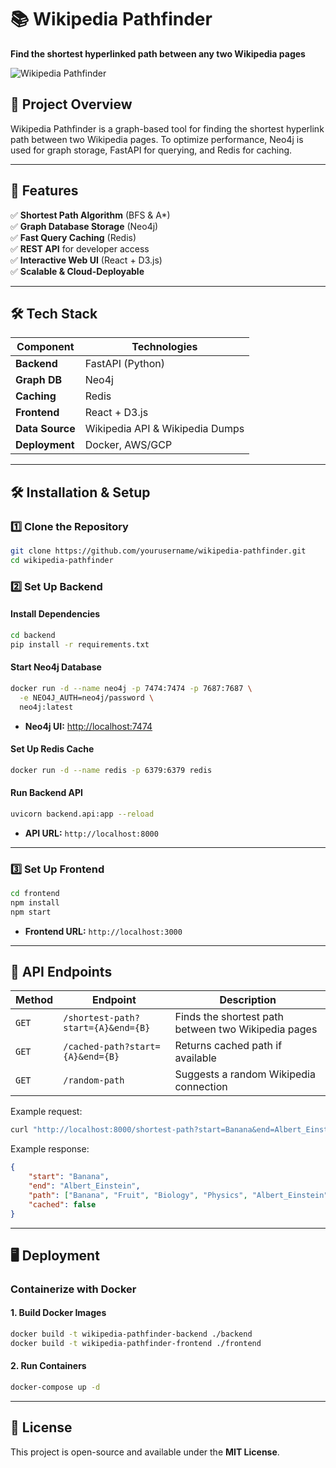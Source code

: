 # 📚 Wikipedia Pathfinder  
**Find the shortest hyperlinked path between any two Wikipedia pages**  

![Wikipedia Pathfinder](https://upload.wikimedia.org/wikipedia/commons/thumb/6/61/Wikipedia-logo-transparent.png/200px-Wikipedia-logo-transparent.png)


## 📝 Project Overview  
Wikipedia Pathfinder is a graph-based tool for finding the shortest hyperlink path between two Wikipedia pages. To optimize performance, Neo4j is used for graph storage, FastAPI for querying, and Redis for caching.  

---

## 🚀 Features  
✅ **Shortest Path Algorithm** (BFS & A*)  
✅ **Graph Database Storage** (Neo4j)  
✅ **Fast Query Caching** (Redis)  
✅ **REST API** for developer access  
✅ **Interactive Web UI** (React + D3.js)  
✅ **Scalable & Cloud-Deployable**  

---

## 🛠️ Tech Stack  
| Component      | Technologies |
|---------------|-------------|
| **Backend**   | FastAPI (Python) |
| **Graph DB**  | Neo4j |
| **Caching**   | Redis |
| **Frontend**  | React + D3.js |
| **Data Source** | Wikipedia API & Wikipedia Dumps |
| **Deployment** | Docker, AWS/GCP |

---

## 🛠️ Installation & Setup  
### 1️⃣ Clone the Repository  
```bash
git clone https://github.com/yourusername/wikipedia-pathfinder.git
cd wikipedia-pathfinder
```

### 2️⃣ Set Up Backend  
#### Install Dependencies  
```bash
cd backend
pip install -r requirements.txt
```

#### Start Neo4j Database  
```bash
docker run -d --name neo4j -p 7474:7474 -p 7687:7687 \
  -e NEO4J_AUTH=neo4j/password \
  neo4j:latest
```
- **Neo4j UI:** [http://localhost:7474](http://localhost:7474)

#### Set Up Redis Cache  
```bash
docker run -d --name redis -p 6379:6379 redis
```

#### Run Backend API  
```bash
uvicorn backend.api:app --reload
```
- **API URL:** `http://localhost:8000`

---

### 3️⃣ Set Up Frontend  
```bash
cd frontend
npm install
npm start
```
- **Frontend URL:** `http://localhost:3000`

---

## 🔗 API Endpoints  
| Method | Endpoint | Description |
|--------|----------|-------------|
| `GET`  | `/shortest-path?start={A}&end={B}` | Finds the shortest path between two Wikipedia pages |
| `GET`  | `/cached-path?start={A}&end={B}` | Returns cached path if available |
| `GET`  | `/random-path` | Suggests a random Wikipedia connection |

Example request:  
```bash
curl "http://localhost:8000/shortest-path?start=Banana&end=Albert_Einstein"
```

Example response:  
```json
{
    "start": "Banana",
    "end": "Albert_Einstein",
    "path": ["Banana", "Fruit", "Biology", "Physics", "Albert_Einstein"],
    "cached": false
}
```

---

## 🖥️ Deployment  
### Containerize with Docker  
#### 1. Build Docker Images  
```bash
docker build -t wikipedia-pathfinder-backend ./backend
docker build -t wikipedia-pathfinder-frontend ./frontend
```

#### 2. Run Containers  
```bash
docker-compose up -d
```

---

## 📜 License  
This project is open-source and available under the **MIT License**.  
